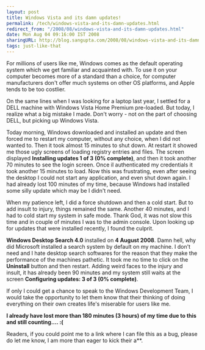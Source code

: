 ```yaml
---
layout: post
title: Windows Vista and its damn updates!
permalink: /tech/windows-vista-and-its-damn-updates.html
redirect_from: "/2008/08/windows-vista-and-its-damn-updates.html"
date: Mon Aug 04 09:16:00 IST 2008
sharingURL: http://blog.sangupta.com/2008/08/windows-vista-and-its-damn-updates.html
tags: just-like-that
---
```


For millions of users like me, Windows comes as the default operating system which 
we get familiar and acquainted with. To use it on your computer becomes more of a 
standard than a choice, for computer manufacturers don't offer much systems on other 
OS platforms, and Apple tends to be too costlier.

<!-- break here -->

On the same lines when I was looking for a laptop last year, I settled for a DELL 
machine with Windows Vista Home Premium pre-loaded. But today, I realize what a 
big mistake I made. Don't worry - not on the part of choosing DELL, but picking up 
Windows Vista.

Today morning, Windows downloaded and installed an update and then forced me to restart 
my computer, without any choice, when I did not wanted to. Then it took almost 15 minutes 
to shut down. At restart it showed me those ugly screens of loading registry entries 
and files. The screen displayed <b>Installing updates 1 of 3 (0% complete)</b>, and then 
it took another 70 minutes to see the login screen. Once iI authenticated my credentials 
it took another 15 minutes to load. Now this was frustrating, even after seeing the desktop 
I could not start any application, and even shut down again. I had already lost 100 minutes 
of my time, because Windows had installed some silly update which may be I didn't need.

When my patience left, I did a force shutdown and then a cold start. But to add insult 
to injury, things remained the same. Another 40 minutes, and I had to cold start my 
system in safe mode. Thank God, it was not slow this time and in couple of minutes I was 
to the admin console. Upon looking up for updates that were installed recently, I found 
the culprit.

<b>Windows Desktop Search 4.0</b> installed on <b>4 August 2008</b>. Damn hell, why did 
Microsoft installed a search system by default on my machine. I don't need and I hate 
desktop search softwares for the reason that they make the performance of the machines 
pathetic. It took me no time to click on the <b>Uninstall</b> button and then restart. Adding 
weird faces to the injury and insult, it has already been 90 minutes and my system still 
waits at the screen <b>Configuring updates: 3 of 3 (0% complete)</b>.

If only I could get a chance to speak to the Windows Development Team, I would take the 
opportunity to let them know that their thinking of doing everything on their own creates 
life's miserable for users like me.

**I already have lost more than 180 minutes (3 hours) of my time due to this and still counting.... :(**

Readers, if you could point me to a link where I can file this as a bug, please do let me know, I am more than eager to kick their a**.
